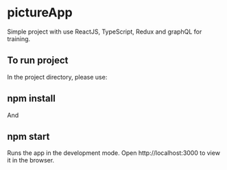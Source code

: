 # pictureApp

Simple project with use ReactJS, TypeScript, Redux and graphQL for training.

## To run project
In the project directory, please use:

## npm install

And

## npm start
Runs the app in the development mode.
Open http://localhost:3000 to view it in the browser.

